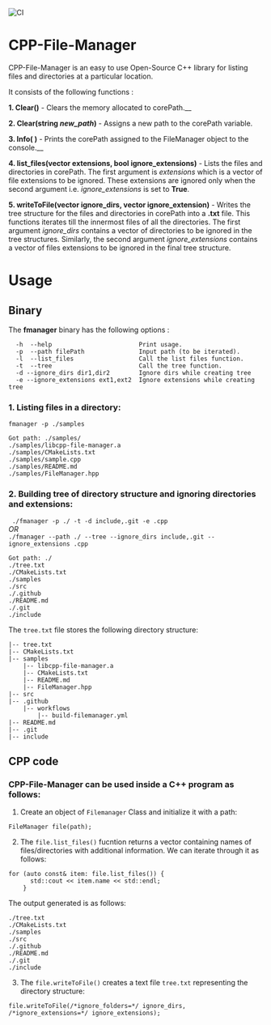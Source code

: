![CI](https://github.com/HimanshuSinghGH/CPP-File-Manager/workflows/CI/badge.svg)

# CPP-File-Manager

CPP-File-Manager is an easy to use Open-Source C++ library for listing files and directories at a particular location. 

It consists of the following functions :

__1. Clear()__ - Clears the memory allocated to corePath.__

__2. Clear(string *new_path*)__ - Assigns a new path to the corePath variable.

__3. Info( )__ - Prints the corePath assigned to the FileManager object to the console.__

__4. list_files(vector<string> extensions, bool ignore_extensions)__ - Lists the files and directories in corePath. The first argument is *extensions* which is a vector of file extensions to be ignored. These extensions are ignored only when the second argument i.e. *ignore_extensions* is set to **True**.

__5. writeToFile(vector<string> ignore_dirs, vector<string> ignore_extension)__ - Writes the tree structure for the files and directories in corePath into a __.txt__ file. This functions iterates till the innermost files of all the directories. The first argument *ignore_dirs* contains a vector of directories to be ignored in the tree structures. Similarly, the second argument *ignore_extensions* contains a vector of files extensions to be ignored in the final tree structure.

# Usage 

## Binary

The **fmanager** binary has the following options :
```
  -h  --help                        Print usage. 
  -p  --path filePath               Input path (to be iterated). 
  -l  --list_files                  Call the list files function. 
  -t  --tree                        Call the tree function. 
  -d --ignore_dirs dir1,dir2        Ignore dirs while creating tree 
  -e --ignore_extensions ext1,ext2  Ignore extensions while creating tree 
  ```

### 1. Listing files in a directory:    
` fmanager -p ./samples `

``` 
Got path: ./samples/ 
./samples/libcpp-file-manager.a 
./samples/CMakeLists.txt
./samples/sample.cpp
./samples/README.md
./samples/FileManager.hpp
```
### 2. Building tree of directory structure and ignoring directories and extensions:    
` ./fmanager -p ./ -t -d include,.git -e .cpp`\
_OR_ \
`./fmanager --path ./ --tree --ignore_dirs include,.git --ignore_extensions .cpp`

``` 
Got path: ./
./tree.txt
./CMakeLists.txt
./samples
./src
./.github
./README.md
./.git
./include
```
The `tree.txt` file stores the following directory structure:

```
|-- tree.txt
|-- CMakeLists.txt
|-- samples
    |-- libcpp-file-manager.a
    |-- CMakeLists.txt
    |-- README.md
    |-- FileManager.hpp
|-- src
|-- .github
    |-- workflows
        |-- build-filemanager.yml
|-- README.md
|-- .git
|-- include
```

## CPP code

### CPP-File-Manager can be used inside a C++ program as follows:

1. Create an object of `Filemanager` Class and initialize it with a path:

``` 
FileManager file(path);
```

2. The `file.list_files()` fucntion returns a vector containing names of files/directories with additional information. We can iterate through it as follows:

``` 
for (auto const& item: file.list_files()) {
      std::cout << item.name << std::endl;
    }
```
The output generated is as follows:

```
./tree.txt
./CMakeLists.txt
./samples
./src
./.github
./README.md
./.git
./include
```

3. The `file.writeToFile()` creates a text file `tree.txt` representing the directory structure: 

```
file.writeToFile(/*ignore_folders=*/ ignore_dirs, /*ignore_extensions=*/ ignore_extensions);
```